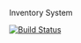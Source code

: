 Inventory System

[![Build Status](https://travis-ci.org/javatlacati/Inventarios.svg?branch=master)](https://travis-ci.org/javatlacati/Inventarios)

